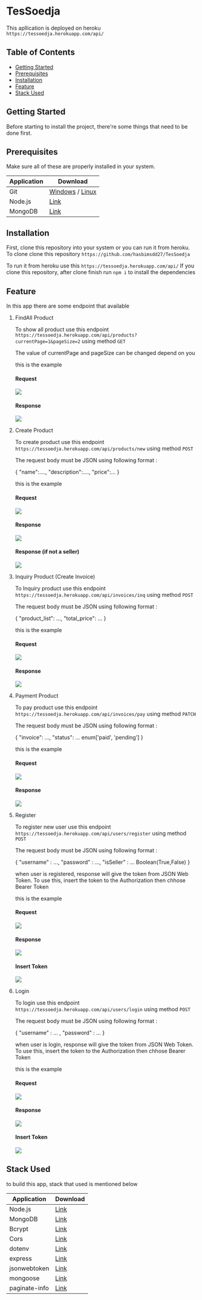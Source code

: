 # TesSoedja

This apllication is deployed on heroku
`https://tessoedja.herokuapp.com/api/`

## Table of Contents

- [Getting Started](#getting-started)
- [Prerequisites](#prerequisites)
- [Installation](#installation)
- [Feature](#feature)
- [Stack Used](#stack-used)

## Getting Started

Before starting to install the project, there're some things that need to be done first.

## Prerequisites

Make sure all of these are properly installed in your system.

| Application | Download                                                                            |
| ----------- | ----------------------------------------------------------------------------------- |
| Git         | [Windows](https://gitforwindows.org/) / [Linux](https://git-scm.com/download/linux) |
| Node.js     | [Link](https://nodejs.org/en/download/)                                             |
| MongoDB     | [Link](https://www.mongodb.com/)                                                    |

## Installation

First, clone this repository into your system or you can run it from heroku.
To clone clone this repository `https://github.com/hasbimsdd27/TesSoedja`

To run it from heroku use this `https://tessoedja.herokuapp.com/api/`
If you clone this repository, after clone finish run `npm i` to install the dependencies

## Feature

In this app there are some endpoint that available

1.  FindAll Product

    To show all product use this endpoint `https://tessoedja.herokuapp.com/api/products?currentPage=1&pageSize=2` using method `GET`

    The value of currentPage and pageSize can be changed depend on you

    this is the example

    #### Request

    <img src="screenshot/screenshot(17).jpg" />

    #### Response

    <img src="screenshot/screenshot(18).jpg" />

2.  Create Product

    To create product use this endpoint `https://tessoedja.herokuapp.com/api/products/new` using method `POST`

    The request body must be JSON using following format :

    {
    "name":....,
    "description":....,
    "price":...
    }

    this is the example

    #### Request

    <img src="screenshot/screenshot(10).jpg" />

    #### Response

    <img src="screenshot/screenshot(12).jpg" />

    #### Response (if not a seller)

    <img src="screenshot/screenshot(11).jpg" />

3.  Inquiry Product (Create Invoice)

    To Inquiry product use this endpoint `https://tessoedja.herokuapp.com/api/invoices/inq` using method `POST`

    The request body must be JSON using following format :

    {
    "product_list": ...,
    "total_price": ...
    }

    this is the example

    #### Request

    <img src="screenshot/screenshot(13).jpg" />

    #### Response

    <img src="screenshot/screenshot(14).jpg" />

4.  Payment Product

    To pay product use this endpoint `https://tessoedja.herokuapp.com/api/invoices/pay` using method `PATCH`

    The request body must be JSON using following format :

    {
    "invoice": ...,
    "status": ... enum['paid', 'pending']
    }

    this is the example

    #### Request

    <img src="screenshot/screenshot(15).jpg" />

    #### Response

    <img src="screenshot/screenshot(16).jpg" />

5.  Register

    To register new user use this endpoint `https://tessoedja.herokuapp.com/api/users/register` using method `POST`

    The request body must be JSON using following format :

    {
    "username" : ...,
    "password" : ...,
    "isSeller" : ... Boolean(True,False)
    }

    when user is registered, response will give the token from JSON Web Token. To use this, insert the token to the Authorization then chhose Bearer Token

    this is the example

    #### Request

     <img src="screenshot/screenshot(4).jpg" />

    #### Response

     <img src="screenshot/screenshot(5).jpg" />

    #### Insert Token

     <img src="screenshot/screenshot(19).jpg" />

6.  Login

    To login use this endpoint `https://tessoedja.herokuapp.com/api/users/login` using method `POST`

    The request body must be JSON using following format :

    {
    "username" : ... ,
    "password" : ...
    }

    when user is login, response will give the token from JSON Web Token. To use this, insert the token to the Authorization then chhose Bearer Token

    this is the example

    #### Request

     <img src="screenshot/screenshot(8).jpg" />

    #### Response

     <img src="screenshot/screenshot(9).jpg" />

    #### Insert Token

     <img src="screenshot/screenshot(19).jpg" />

## Stack Used

to build this app, stack that used is mentioned below

| Application   | Download                                            |
| ------------- | --------------------------------------------------- |
| Node.js       | [Link](https://nodejs.org/en/download/)             |
| MongoDB       | [Link](https://www.mongodb.com/)                    |
| Bcrypt        | [Link](https://www.npmjs.com/package/bcrypt)        |
| Cors          | [Link](https://www.npmjs.com/package/cors)          |
| dotenv        | [Link](https://www.npmjs.com/package/dotenv)        |
| express       | [Link](https://www.npmjs.com/package/express)       |
| jsonwebtoken  | [Link](https://www.npmjs.com/package/jsonwebtoken)  |
| mongoose      | [Link](https://www.npmjs.com/package/mongoose)      |
| paginate-info | [Link](https://www.npmjs.com/package/paginate-info) |
